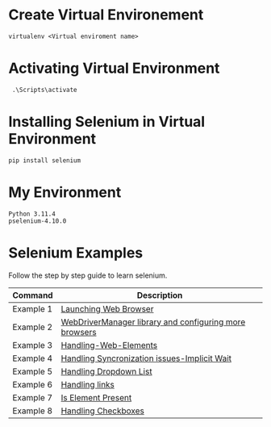# Create Virtual Environement

```
virtualenv <Virtual enviroment name>
```

# Activating Virtual Environment

```
 .\Scripts\activate
```

# Installing Selenium in Virtual Environment

```
pip install selenium
```

# My Environment

```commandline
Python 3.11.4
pselenium-4.10.0
```

# Selenium Examples

Follow the step by step guide to learn selenium.

| Command   | Description                                                                          |
|-----------|--------------------------------------------------------------------------------------|           
| Example 1 | [Launching Web Browser](Seleniums-Examples/Example-1)                                |
| Example 2 | [WebDriverManager library and configuring more browsers](Seleniums-Examples/Example-2) |
| Example 3 | [Handling-Web-Elements](Seleniums-Examples/Example-3)
| Example 4 | [Handling Syncronization issues-Implicit Wait](Seleniums-Examples/Example-4)
| Example 5 | [Handling Dropdown List](Seleniums-Examples/Example-5)
| Example 6 | [Handling links](Seleniums-Examples/Example-6)
| Example 7 | [Is Element Present](Seleniums-Examples/Example-7)
| Example 8 | [Handling Checkboxes](Seleniums-Examples/Example-8)
